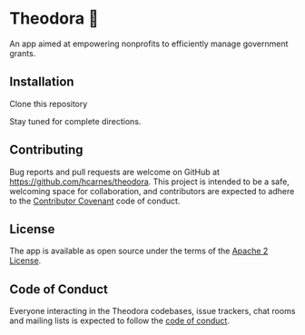 # Theodora 👑

An app aimed at empowering nonprofits to efficiently manage government grants.

## Installation

Clone this repository

Stay tuned for complete directions.

## Contributing

Bug reports and pull requests are welcome on GitHub at https://github.com/hcarnes/theodora. This project is intended to be a safe, welcoming space for collaboration, and contributors are expected to adhere to the [Contributor Covenant](http://contributor-covenant.org) code of conduct.

## License

The app is available as open source under the terms of the [Apache 2 License](https://opensource.org/licenses/Apache-2.0).

## Code of Conduct

Everyone interacting in the Theodora codebases, issue trackers, chat rooms and mailing lists is expected to follow the [code of conduct](https://github.com/[USERNAME]/greenthumb/blob/master/CODE_OF_CONDUCT.md).